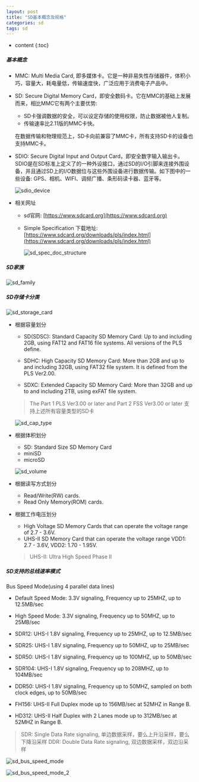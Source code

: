 ```yaml
---
layout: post
title: "SD基本概念及规格"
categories: sd
tags: sd 
---
```


* content
{:toc}


##### 基本概念

* MMC: Multi Media Card, 即多媒体卡。它是一种非易失性存储器件，体积小巧，容量大，耗电量低，传输速度快，广泛应用于消费电子产品中。

* SD: Secure Digital Memory Card，即安全数码卡。它在MMC的基础上发展而来，相比MMC它有两个主要优势:
  
  + SD卡强调数据的安全，可以设定存储的使用权限，防止数据被他人复制。
  + 传输速率比2.11版的MMC卡快。

  在数据传输和物理规范上，SD卡向前兼容了MMC卡，所有支持SD卡的设备也支持MMC卡。

* SDIO: Secure Digital Input and Output Card，即安全数字输入输出卡。SDIO是在SD标准上定义了的一种外设接口，通过SD的I/O引脚来连接外围设备，并且通过SD上的I/O数据位与这些外围设备进行数据传输。如下图中的一些设备: GPS、相机、WIFI、调频广播、条形码读卡器、蓝牙等。

  ![sdio_device](/image/sd/sdio_device.png)

* 相关网址

  + sd官网: [https://www.sdcard.org](https://www.sdcard.org)
  + Simple Specification 下载地址: [https://www.sdcard.org/downloads/pls/index.html](https://www.sdcard.org/downloads/pls/index.html)

    ![sd_spec_doc_structure](/image/sd/sd_spec_doc_structure.png) 

##### SD家族

  ![sd_family](/image/sd/sd_family.PNG)

##### SD存储卡分类

  ![sd_storage_card](/image/sd/sd_storage_card.png) 

* 根据容量划分

  + SD(SDSC): Standard Capacity SD Memory Card: Up to and including 2GB, using FAT12 and FAT16 file systems. All versions of the PLS define.

  + SDHC: High Capacity SD Memory Card: More than 2GB and up to and including 32GB, using FAT32 file system. It is defined from the PLS Ver2.00.

  + SDXC: Extended Capacity SD Memory Card: More than 32GB and up to and including 2TB, using exFAT file system. 

  > The Part 1 PLS Ver3.00 or later and Part 2 FSS Ver3.00 or later 支持上述所有容量类型的SD卡 


  ![sd_cap_type](/image/sd/sd_cap_type.png)

* 根据体积划分

  + SD: Standard Size SD Memory Card
  + miniSD
  + microSD

  ![sd_volume](/image/sd/sd_volume.png)

* 根据读写方式划分

  + Read/Write(RW) cards.
  + Read Only Memory(ROM) cards.

* 根据工作电压划分

  + High Voltage SD Memory Cards that can operate the voltage range of 2.7 - 3.6V.
  + UHS-II SD Memory Card that can operate the voltage range VDD1: 2.7 - 3.6V, VDD2: 1.70 - 1.95V. 

  > UHS-II: Ultra High Speed Phase II 


##### SD支持的总线速率模式

Bus Speed Mode(using 4 parallel data lines)

* Default Speed Mode: 3.3V signaling, Frequency up to 25MHZ, up to 12.5MB/sec

* High Speed Mode: 3.3V signaling, Frequency up to 50MHZ, up to 25MB/sec

* SDR12: UHS-I 1.8V signaling, Frequency up to 25MHZ, up to 12.5MB/sec

* SDR25: UHS-I 1.8V signaling, Frequency up to 50MHZ, up to 25MB/sec

* SDR50: UHS-I 1.8V signaling, Frequency up to 100MHZ, up to 50MB/sec

* SDR104: UHS-I 1.8V signaling, Frequency up to 208MHZ, up to 104MB/sec

* DDR50: UHS-I 1.8V signaling, Frequency up to 50MHZ, sampled on both clock edges, up to 50MB/sec

* FH156: UHS-II Full Duplex mode up to 156MB/sec at 52MHZ in Range B.

* HD312: UHS-II Half Duplex with 2 Lanes mode up to 312MB/sec at 52MHZ in Range B.

> SDR: Single Data Rate signaling, 单边数据采样，要么上升沿采样，要么下降沿采样
  DDR: Double Data Rate signaling, 双边数据采样，双边沿采样

  ![sd_bus_speed_mode](/image/sd/sd_bus_speed_mode.png)

  ![sd_bus_speed_mode_2](/image/sd/sd_bus_speed_mode_2.png)



